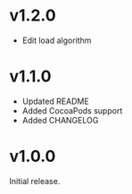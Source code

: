 # v1.2.0

- Edit load algorithm

# v1.1.0

- Updated README
- Added CocoaPods support
- Added CHANGELOG


# v1.0.0

Initial release.
